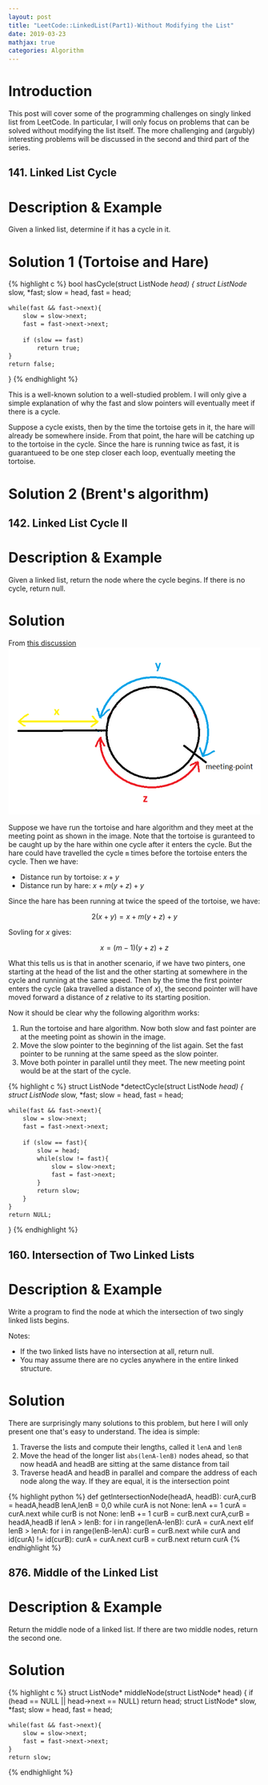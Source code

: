 ```yaml
---
layout: post
title: "LeetCode::LinkedList(Part1)-Without Modifying the List"
date: 2019-03-23
mathjax: true
categories: Algorithm
---
```

# Introduction
This post will cover some of the programming challenges on singly linked list from LeetCode. In particular, I will only focus on problems that can be solved without modifying the list itself. The more challenging and (argubly) interesting problems will be discussed in the second and third part of the series.

## 141. Linked List Cycle
# Description & Example
Given a linked list, determine if it has a cycle in it.

# Solution 1 (Tortoise and Hare)
{% highlight c %}
bool hasCycle(struct ListNode *head) {
    struct ListNode* slow, *fast;
    slow = head, fast = head;

    while(fast && fast->next){
        slow = slow->next;
        fast = fast->next->next;

        if (slow == fast)
            return true;
    }
    return false;  
}
{% endhighlight %}

This is a well-known solution to a well-studied problem. I will only give a simple explanation of why the fast and slow pointers will eventually meet if there is a cycle.

Suppose a cycle exists, then by the time the tortoise gets in it, the hare will already be somewhere inside. From that point, the hare will be catching up to the tortoise in the cycle. Since the hare is running twice as fast, it is guarantueed to be one step closer each loop, eventually meeting the tortoise. 

# Solution 2 (Brent's algorithm)


## 142. Linked List Cycle II
# Description & Example
Given a linked list, return the node where the cycle begins. If there is no cycle, return null.

# Solution
From [this discussion](https://stackoverflow.com/questions/2936213/explain-how-finding-cycle-start-node-in-cycle-linked-list-work/32190575#32190575)
![detect start of loop](/assets/detect-loop-start.png)

Suppose we have run the tortoise and hare algorithm and they meet at the meeting point as shown in the image. Note that the tortoise is guranteed to be caught up by the hare within one cycle after it enters the cycle. But the hare could have travelled the cycle ``m`` times before the tortoise enters the cycle. Then we have:

* Distance run by tortoise: $x + y$
* Distance run by hare: $x + m(y+z) + y$

Since the hare has been running at twice the speed of the tortoise, we have:

$$
2(x+y) = x + m(y+z) + y
$$

Sovling for $x$ gives:

$$
x = (m-1)(y+z) + z
$$

What this tells us is that in another scenario, if we have two pinters, one starting at the head of the list and the other starting at somewhere in the cycle and running at the same speed. Then by the time the first pointer enters the cycle (aka travelled a distance of $x$), the second pointer will have moved forward a distance of $z$ relative to its starting position.

Now it should be clear why the following algorithm works:

1. Run the tortoise and hare algorithm. Now both slow and fast pointer are at the meeting point as showin in the image.
2. Move the slow pointer to the beginning of the list again. Set the fast pointer to be running at the same speed as the slow pointer.
3. Move both pointer in parallel until they meet. The new meeting point would be at the start of the cycle.

{% highlight c %}
struct ListNode *detectCycle(struct ListNode *head) {
    struct ListNode* slow, *fast;
    slow = head, fast = head;   
 
    while(fast && fast->next){
        slow = slow->next;
        fast = fast->next->next;
        
        if (slow == fast){
            slow = head;
            while(slow != fast){
                slow = slow->next;
                fast = fast->next;
            }
            return slow;
        }
    }
    return NULL;
}
{% endhighlight %}

## 160. Intersection of Two Linked Lists
# Description & Example
Write a program to find the node at which the intersection of two singly linked lists begins.

Notes:
* If the two linked lists have no intersection at all, return null.
* You may assume there are no cycles anywhere in the entire linked structure.

# Solution
There are surprisingly many solutions to this problem, but here I will only present one that's easy to understand. The idea is simple:

1. Traverse the lists and compute their lengths, called it ``lenA`` and ``lenB``
2. Move the head of the longer list ``abs(lenA-lenB)`` nodes ahead, so that now headA and headB are sitting at the same distance from tail
3. Traverse headA and headB in parallel and compare the address of each node along the way. If they are equal, it is the intersection point

{% highlight python %}
def getIntersectionNode(headA, headB):
        curA,curB = headA,headB
        lenA,lenB = 0,0
        while curA is not None:
            lenA += 1
            curA = curA.next
        while curB is not None:
            lenB += 1
            curB = curB.next
        curA,curB = headA,headB
        if lenA > lenB:
            for i in range(lenA-lenB):
                curA = curA.next
        elif lenB > lenA:
            for i in range(lenB-lenA):
                curB = curB.next
        while curA and id(curA) != id(curB):
            curA = curA.next
            curB = curB.next
        return curA
{% endhighlight %}


## 876. Middle of the Linked List
# Description & Example
Return the middle node of a linked list. If there are two middle nodes, return the second one.

# Solution
{% highlight c %}
struct ListNode* middleNode(struct ListNode* head) {
    if (head == NULL || head->next == NULL)
        return head;
    struct ListNode* slow, *fast;
    slow = head, fast = head;

    while(fast && fast->next){
        slow = slow->next;
        fast = fast->next->next;
    }
    return slow;
{% endhighlight %}



